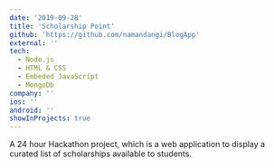 ```yaml
---
date: '2019-09-28'
title: 'Scholarship Point'
github: 'https://github.com/namandangi/BlogApp'
external: ''
tech:
  - Node.js
  - HTML & CSS
  - Embeded JavaScript
  - MongoDb
company: ''
ios: ''
android: ''
showInProjects: true
---
```


A 24 hour Hackathon project, which is a web application to display a curated list of scholarships available to students.
